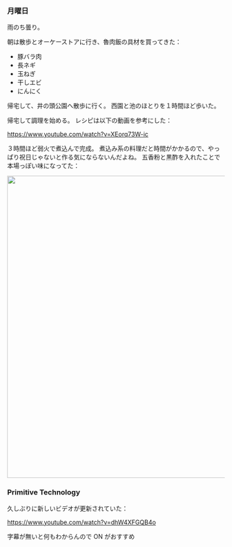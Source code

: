 ### 月曜日

雨のち曇り。

朝は散歩とオーケーストアに行き、魯肉飯の具材を買ってきた：

- 豚バラ肉
- 長ネギ
- 玉ねぎ
- 干しエビ
- にんにく

帰宅して、井の頭公園へ散歩に行く。
西園と池のほとりを１時間ほど歩いた。

帰宅して調理を始める。
レシピは以下の動画を参考にした：

https://www.youtube.com/watch?v=XEorq73W-ic

３時間ほど弱火で煮込んで完成。
煮込み系の料理だと時間がかかるので、やっぱり祝日じゃないと作る気にならないんだよね。
五香粉と黒酢を入れたことで本場っぽい味になってた：

<img src="https://i.imgur.com/YjXybxK.jpg" width="700">

### Primitive Technology

久しぶりに新しいビデオが更新されていた：

https://www.youtube.com/watch?v=dhW4XFGQB4o

字幕が無いと何もわからんので ON がおすすめ